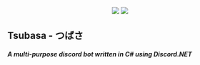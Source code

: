 <!-- Shield URLs -->
<p align="center">
    <a href="https://github.com/discord-net/Discord.Net" alt="Discord.NET">
        <img src="https://img.shields.io/badge/Discord.NET-2.2.0-green?style=for-the-badge&logo=discord" /></a>
    <a href="" alt="Tsubasa">
        <img src="https://user-images.githubusercontent.com/29633071/92825674-d2300980-f39d-11ea-8447-ca4c6b920843.png" /></a>
                
</p>



## Tsubasa - つばさ
##### A multi-purpose discord bot written in C# using Discord.NET
